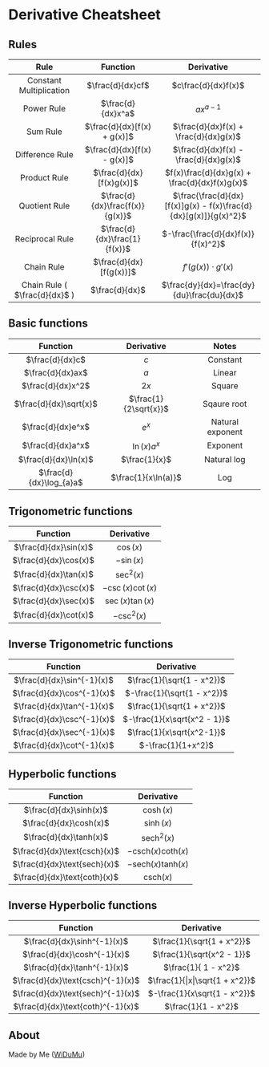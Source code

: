# Derivative Cheatsheet

## Rules

| Rule | Function | Derivative |
| :---: | :---: | :---: |
| Constant Multiplication | $\frac{d}{dx}cf$ | $c\frac{d}{dx}f(x)$ |
| Power Rule | $\frac{d}{dx}x^a$ | $ax^{a-1}$ |
| Sum Rule | $\frac{d}{dx}[f(x) + g(x)]$ | $\frac{d}{dx}f(x) + \frac{d}{dx}g(x)$ |
| Difference Rule | $\frac{d}{dx}[f(x) - g(x)]$ | $\frac{d}{dx}f(x) - \frac{d}{dx}g(x)$ |
| Product Rule | $\frac{d}{dx}[f(x)g(x)]$ | $f(x)\frac{d}{dx}g(x) + \frac{d}{dx}f(x)g(x)$ |
| Quotient Rule | $\frac{d}{dx}\frac{f(x)}{g(x)}$ | $\frac{\frac{d}{dx}[f(x)]g(x) - f(x)\frac{d}{dx}[g(x)]}{g(x)^2}$ |
| Reciprocal Rule | $\frac{d}{dx}\frac{1}{f(x)}$ | $-\frac{\frac{d}{dx}f(x)}{f(x)^2}$ |
| Chain Rule | $\frac{d}{dx}[f(g(x))]$ | $f'(g(x)) \cdot g'(x)$ |
| Chain Rule ( $\frac{d}{dx}$ ) | $\frac{d}{dx}$ | $\frac{dy}{dx}=\frac{dy}{du}\frac{du}{dx}$ |

## Basic functions

| Function   | Derivative    | Notes |
| :---: | :---: | :---: |
| $\frac{d}{dx}c$ | $c$   | Constant |
| $\frac{d}{dx}ax$ | $a$   | Linear |
| $\frac{d}{dx}x^2$ | $2x$ | Square |
| $\frac{d}{dx}\sqrt{x}$ | $\frac{1}{2\sqrt{x}}$ | Sqaure root |
| $\frac{d}{dx}e^x$ | $e^x$ | Natural exponent |
| $\frac{d}{dx}a^x$ | $\ln(x)a^x$ | Exponent  |
| $\frac{d}{dx}\ln(x)$ | $\frac{1}{x}$ | Natural log |
| $\frac{d}{dx}\log_{a}a$ | $\frac{1}{x\ln(a)}$ | Log |

## Trigonometric functions

| Function | Derivative |
| :---: | :---: |
| $\frac{d}{dx}\sin(x)$ | $\cos(x)$ |
| $\frac{d}{dx}\cos(x)$ | $-\sin(x)$ |
| $\frac{d}{dx}\tan(x)$ | $\sec^2(x)$ |
| $\frac{d}{dx}\csc(x)$ | $-\csc(x)\cot(x)$ |
| $\frac{d}{dx}\sec(x)$ | $\sec(x)\tan(x)$ |
| $\frac{d}{dx}\cot(x)$ | $-\csc^2(x)$ |

## Inverse Trigonometric functions

| Function | Derivative |
| :---: | :---: |
| $\frac{d}{dx}\sin^{-1}(x)$ | $\frac{1}{\sqrt{1 - x^2}}$ |
| $\frac{d}{dx}\cos^{-1}(x)$ | $-\frac{1}{\sqrt{1 - x^2}}$ |
| $\frac{d}{dx}\tan^{-1}(x)$ | $\frac{1}{\sqrt{1 + x^2}}$ |
| $\frac{d}{dx}\csc^{-1}(x)$ | $-\frac{1}{x\sqrt{x^2 - 1}}$ |
| $\frac{d}{dx}\sec^{-1}(x)$ | $\frac{1}{x\sqrt{x^2-1}}$ |
| $\frac{d}{dx}\cot^{-1}(x)$ | $-\frac{1}{1+x^2}$ |

## Hyperbolic functions

| Function | Derivative |
| :---: | :---: |
| $\frac{d}{dx}\sinh(x)$ | $\cosh(x)$ |
| $\frac{d}{dx}\cosh(x)$ | $\sinh(x)$ |
| $\frac{d}{dx}\tanh(x)$ | $\text{sech}^2(x)$ |
| $\frac{d}{dx}\text{csch}(x)$ | $-\text{csch}(x)\text{coth}(x)$ |
| $\frac{d}{dx}\text{sech}(x)$ | $-\text{sech}(x)\text{tanh}(x)$ |
| $\frac{d}{dx}\text{coth}(x)$ | $\text{csch}(x)$ |

## Inverse Hyperbolic functions

| Function | Derivative |
| :---: | :---: |
| $\frac{d}{dx}\sinh^{-1}(x)$ | $\frac{1}{\sqrt{1 + x^2}}$ |
| $\frac{d}{dx}\cosh^{-1}(x)$ | $\frac{1}{\sqrt{x^2 - 1}}$ |
| $\frac{d}{dx}\tanh^{-1}(x)$ | $\frac{1}{ 1 - x^2}$ |
| $\frac{d}{dx}\text{csch}^{-1}(x)$ | $\frac{1}{\|x\|\sqrt{1 + x^2}}$ |
| $\frac{d}{dx}\text{sech}^{-1}(x)$ | $-\frac{1}{x\sqrt{1 - x^2}}$ |
| $\frac{d}{dx}\text{coth}^{-1}(x)$ | $\frac{1}{1 - x^2}$ |


## About

Made by Me ([WiDuMu](github.com/WiDuMu))